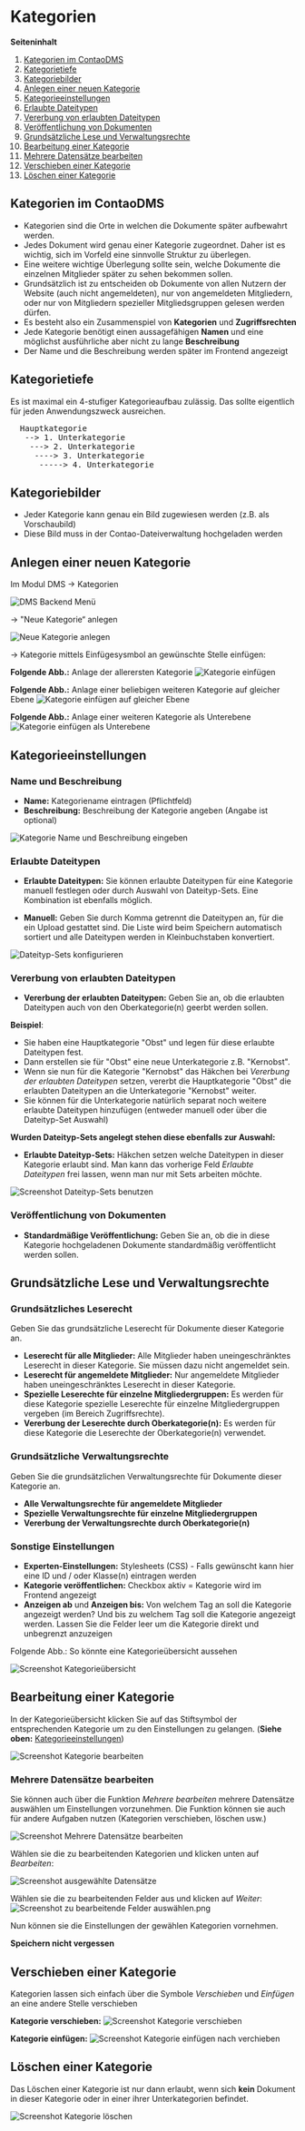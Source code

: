 # Kategorien

**Seiteninhalt**

1. [Kategorien im ContaoDMS](#kategorien-im-contaodms)
2. [Kategorietiefe](#kategorietiefe)
3. [Kategoriebilder](#kategoriebilder)
4. [Anlegen einer neuen Kategorie](#anlegen-einer-neuen-kategorie)
5. [Kategorieeinstellungen](#kategorieeinstellungen)
6. [Erlaubte Dateitypen](#erlaubte-dateitypen)
7. [Vererbung von erlaubten Dateitypen](#vererbung-von-erlaubten-dateitypen)
8. [Veröffentlichung von Dokumenten](#veröffentlichung-von-dokumenten)
9. [Grundsätzliche Lese und Verwaltungsrechte](#grundsätzliche-lese-und-verwaltungsrechte)
10. [Bearbeitung einer Kategorie](#bearbeitung-einer-kategorie)
11. [Mehrere Datensätze bearbeiten](#mehrere-datensätze-bearbeiten)
12. [Verschieben einer Kategorie](#verschieben-einer-kategorie)
13. [Löschen einer Kategorie](#löschen-einer-kategorie)


## Kategorien im ContaoDMS

* Kategorien sind die Orte in welchen die Dokumente später aufbewahrt werden.
* Jedes Dokument wird genau einer Kategorie zugeordnet. Daher ist es wichtig, sich im Vorfeld eine sinnvolle Struktur zu überlegen.
* Eine weitere wichtige Überlegung sollte sein, welche Dokumente die einzelnen Mitglieder später zu sehen bekommen sollen.
* Grundsätzlich ist zu entscheiden ob Dokumente von allen Nutzern der Website (auch nicht angemeldeten), nur von angemeldeten Mitgliedern, oder nur von Mitgliedern spezieller Mitgliedsgruppen gelesen werden dürfen.
* Es besteht also ein Zusammenspiel von **Kategorien** und **Zugriffsrechten**
* Jede Kategorie benötigt einen aussagefähigen **Namen** und eine möglichst ausführliche aber nicht zu lange **Beschreibung**
* Der Name und die Beschreibung werden später im Frontend angezeigt

## Kategorietiefe

Es ist maximal ein 4-stufiger Kategorieaufbau zulässig. Das sollte eigentlich für jeden Anwendungszweck ausreichen.

<pre>
  Hauptkategorie
   --> 1. Unterkategorie
    ---> 2. Unterkategorie
     ----> 3. Unterkategorie
      -----> 4. Unterkategorie
</pre>

## Kategoriebilder

* Jeder Kategorie kann genau ein Bild zugewiesen werden (z.B. als Vorschaubild)
* Diese Bild muss in der Contao-Dateiverwaltung hochgeladen werden

## Anlegen einer neuen Kategorie

Im Modul DMS → Kategorien

![DMS Backend Menü](4-dms-backend-tools.png)

→ "Neue Kategorie“ anlegen

![Neue Kategorie anlegen](screenshot_categories_new_category.png)


→ Kategorie mittels Einfügesysmbol an gewünschte Stelle einfügen:

**Folgende Abb.:** Anlage der allerersten Kategorie
![Kategorie einfügen](screenshot_categories_insert_first.png)

**Folgende Abb.:** Anlage einer beliebigen weiteren Kategorie auf gleicher Ebene
![Kategorie einfügen auf gleicher Ebene](screenshot_categories_insert_same_level.png)

**Folgende Abb.:** Anlage einer weiteren Kategorie als Unterebene
![Kategorie einfügen als Unterebene](screenshot_categories_insert_second_level.png)


## Kategorieeinstellungen

### Name und Beschreibung

* **Name:** Kategoriename eintragen (Pflichtfeld)
* **Beschreibung:** Beschreibung der Kategorie angeben (Angabe ist optional)

![Kategorie Name und Beschreibung eingeben](screenshot_categories_config_name_and_description.png)


### Erlaubte Dateitypen

* **Erlaubte Dateitypen:** Sie können erlaubte Dateitypen für eine Kategorie manuell festlegen oder durch Auswahl von Dateityp-Sets. Eine Kombination ist ebenfalls möglich.

* **Manuell:** Geben Sie durch Komma getrennt die Dateitypen an, für die ein Upload gestattet sind. Die Liste wird beim Speichern automatisch sortiert und alle Dateitypen werden in Kleinbuchstaben konvertiert.

![Dateityp-Sets konfigurieren](screenshot_categories_config_file_type_sets.png)


### Vererbung von erlaubten Dateitypen

* **Vererbung der erlaubten Dateitypen:** Geben Sie an, ob die erlaubten Dateitypen auch von den Oberkategorie(n) geerbt werden sollen.

**Beispiel**:

* Sie haben eine Hauptkategorie "Obst" und legen für diese erlaubte Dateitypen fest.
* Dann erstellen sie für "Obst" eine neue Unterkategorie z.B. "Kernobst".
* Wenn sie nun für die Kategorie "Kernobst" das Häkchen bei *Vererbung der erlaubten Dateitypen* setzen, vererbt die Hauptkategorie "Obst" die erlaubten Dateitypen an die Unterkategorie "Kernobst" weiter.
* Sie können für die Unterkategorie natürlich separat noch weitere erlaubte Dateitypen hinzufügen (entweder manuell oder über die Dateityp-Set Auswahl)


**Wurden Dateityp-Sets angelegt stehen diese ebenfalls zur Auswahl:**

* **Erlaubte Dateityp-Sets:** Häkchen setzen welche Dateitypen in dieser Kategorie erlaubt sind. Man kann das vorherige Feld *Erlaubte Dateitypen* frei lassen, wenn man nur mit Sets arbeiten möchte.

![Screenshot Dateityp-Sets benutzen](screenshot_categories_config_file_type_sets_2.png)


### Veröffentlichung von Dokumenten

* **Standardmäßige Veröffentlichung:** Geben Sie an, ob die in diese Kategorie hochgeladenen Dokumente standardmäßig veröffentlicht werden sollen.


## Grundsätzliche Lese und Verwaltungsrechte

### Grundsätzliches Leserecht  
Geben Sie das grundsätzliche Leserecht für Dokumente dieser Kategorie an.  

* **Leserecht für alle Mitglieder:** Alle Mitglieder haben uneingeschränktes Leserecht in dieser Kategorie. Sie müssen dazu nicht angemeldet sein.
* **Leserecht für angemeldete Mitglieder:**  Nur angemeldete Mitglieder haben uneingeschränktes Leserecht in dieser Kategorie.
* **Spezielle Leserechte für einzelne Mitgliedergruppen:** Es werden für diese Kategorie spezielle Leserechte für einzelne Mitgliedergruppen vergeben (im Bereich Zugriffsrechte).
* **Vererbung der Leserechte durch Oberkategorie(n):** Es werden für diese Kategorie die Leserechte der Oberkategorie(n) verwendet.

### Grundsätzliche Verwaltungsrechte  
Geben Sie die grundsätzlichen Verwaltungsrechte für Dokumente dieser Kategorie an.  

* **Alle Verwaltungsrechte für angemeldete Mitglieder**
* **Spezielle Verwaltungsrechte für einzelne Mitgliedergruppen**
* **Vererbung der Verwaltungsrechte durch Oberkategorie(n)**


### Sonstige Einstellungen

* **Experten-Einstellungen:** Stylesheets (CSS) - Falls gewünscht kann hier eine ID und / oder Klasse(n) eintragen werden
* **Kategorie veröffentlichen:** Checkbox aktiv = Kategorie wird im Frontend angezeigt
* **Anzeigen ab** und **Anzeigen bis:** Von welchem Tag an soll die Kategorie angezeigt werden? Und bis zu welchem Tag soll die Kategorie angezeigt werden.
Lassen Sie die Felder leer um die Kategorie direkt und unbegrenzt anzuzeigen

Folgende Abb.: So könnte eine Kategorieübersicht aussehen

![Screenshot Kategorieübersicht](screenshot_categories_list.png)


## Bearbeitung einer Kategorie

In der Kategorieübersicht klicken Sie auf das Stiftsymbol der entsprechenden Kategorie um zu den Einstellungen zu gelangen. (**Siehe oben:** [Kategorieeinstellungen](#kategorieeinstellungen))

![Screenshot Kategorie bearbeiten](screenshot_categories_edit.png)


### Mehrere Datensätze bearbeiten

Sie können auch über die Funktion *Mehrere bearbeiten* mehrere Datensätze auswählen um Einstellungen vorzunehmen. Die Funktion können sie auch für andere Aufgaben nutzen (Kategorien verschieben, löschen usw.) 

![Screenshot Mehrere Datensätze bearbeiten](screenshot_multitask.png)

Wählen sie die zu bearbeitenden Kategorien und klicken unten auf *Bearbeiten*:

![Screenshot ausgewählte Datensätze](screenshot_multitask_selectionpng.png)

Wählen sie die zu bearbeitenden Felder aus und klicken auf *Weiter*:
![Screenshot zu bearbeitende Felder auswählen.png](screenshot_select_existing_fields.png)

Nun können sie die Einstellungen der gewählen Kategorien vornehmen.

**Speichern nicht vergessen**

## Verschieben einer Kategorie

Kategorien lassen sich einfach über die Symbole *Verschieben* und *Einfügen* an eine andere Stelle verschieben

**Kategorie verschieben:** 
![Screenshot Kategorie verschieben](screenshot_categories_move.png)


**Kategorie einfügen:**
![Screenshot Kategorie einfügen nach verchieben](screenshot_categories_insert_after_moving.png)


## Löschen einer Kategorie

Das Löschen einer Kategorie ist nur dann erlaubt, wenn sich **kein** Dokument in dieser Kategorie oder in einer ihrer Unterkategorien befindet.

![Screenshot Kategorie löschen](screenshot_categories_delete.png)
